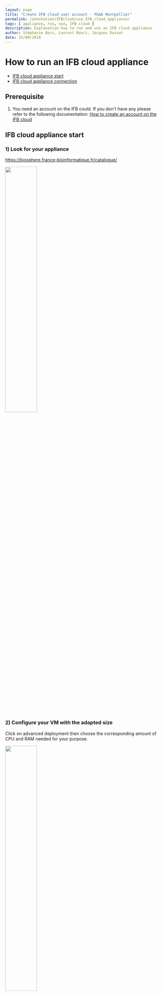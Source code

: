 ```yaml
---
layout: page
title: "Create IFB cloud user account - PGAA Montpellier"
permalink: /annotation/IFBcloud/use_IFB_cloud_appliance/
tags: [ appliance, run, use, IFB cloud ]
description: Explanation how to run and use an IFB cloud appliance
author: Stéphanie Bocs, Laurent Bouri, Jacques Dainat
date: 15/09/2018
---
```


# How to run an IFB cloud appliance

<!-- TOC depthFrom:2 depthTo:2 withLinks:1 updateOnSave:1 orderedList:0 -->

- [IFB cloud appliance start](#ifb-cloud-appliance-start)
- [IFB cloud appliance connection](#ifb-cloud-appliance-connection)

<!-- /TOC -->

## Prerequisite

1. You need an account on the IFB could. If you don't have any please refer to the following documentation:
[How to create an account on the IFB cloud](create_IFB_cloud_user_account)

## IFB cloud appliance start

### 1) Look for your appliance

https://biosphere.france-bioinformatique.fr/catalogue/

<img width="45%" src="{{ site.url }}/images/pga/Excel10.3_IFBcloud_04_rainbio_catalog_search.png" alt="" />

### 2) Configure your VM with the adapted size

Click on advanced deployment then choose the corresponding amount of CPU and RAM needed for your purpose.

<img width="45%" src="{{ site.url }}/images/pga/Excel10.3_IFBcloud_05_eugene_appli_config.png" alt="" />

## IFB cloud appliance connection

### 1) Look for your VM

Click on myVM tab, wait for the deployment to finish corectly (green light), then click on the interrogation point in order to obtain the IP address of your VM 

https://biosphere.france-bioinformatique.fr/cloud/

<img width="45%" src="{{ site.url }}/images/pga/Excel10.3_IFBcloud_06_eugene_appli_myVM.png" alt="" />

### 2) Connect to your VM
{% highlight bash %}
SIDIBEB_ST-J058:~ SIDIBEBOCS$ ssh -Y root@134.158.247.40
Welcome to Ubuntu 16.04.3 LTS (GNU/Linux 4.4.0-104-generic x86_64)

 * Documentation:  https://help.ubuntu.com
 * Management:     https://landscape.canonical.com
 * Support:        https://ubuntu.com/advantage

  Get cloud support with Ubuntu Advantage Cloud Guest:
    http://www.ubuntu.com/business/services/cloud

75 packages can be updated.
1 update is a security update.

*** System restart required ***

First, make sure you are root user (sudo su)

Then, read the readme file ReadmeEugen.txt and ReadmeBUSCO.txt for more details on running eugen-EP and BUSCO (/root)

You will find sequence data to try Eugene-EP, located at /root

If you need to launch myGenomeBrowser, run the script script_myGenomeBrowser.sh (/root) (login/password generated)

Then, type 'firefox &' to start the firefox browser (You must have used the -XY arguments in your ssh connection)

Finally, enter the following URL in firefox to connect to the MyGenomeBrowser portal: http://localhost/myGenomeBrowser

And use the login and password provided in the terminal to log in to myGenomeBrowser

Last login: Fri Sep  7 15:18:07 2018 from 195.221.174.11
root@machine1a957191-dcc3-4d5e-83d7-e97d29f17266:~# ls
bank_tair  bank_tair.zip  input_dir  output_dir  ReadmeBusco.txt  ReadmeEugen.txt  script_myGenomeBrowser.sh  work_dir
{% endhighlight %}
In case of problem write to support@france-bioinformatique.fr
